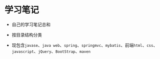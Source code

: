 # 学习笔记

- 自己的学习笔记总和

- 按目录结构分类

- 现包含`javase`、`java web`、`spring`、`springmvc`、`mybatis`、前端`html`、`css`、`javascript`、`jQuery`、`BootStrap`、`maven`